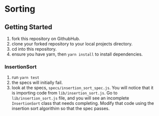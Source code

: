 # Sorting

## Getting Started

1. fork this repository on GithubHub.
1. clone your forked repository to your local projects directory.
1. cd into this repository.
1. ensure you have yarn, then `yarn install` to install dependencies.

### InsertionSort
1. run `yarn test`
1. the specs will initially fail.
1. look at the specs, `specs/insertion_sort_spec.js`. You will notice that it is importing code from `lib/insertion_sort.js`. Go to `lib/insertion_sort.js` file, and you will see an incomplete `InsertionSort` class that needs completing. Modify that code using the insertion sort algorithim so that the spec passes.
